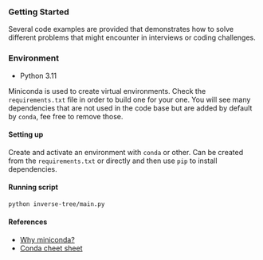 ### Getting Started

Several code examples are provided that demonstrates how to solve different problems that might encounter in interviews or coding challenges. 

### Environment

- Python 3.11

Miniconda is used to create virtual environments. Check the `requirements.txt` file in order to build one for your one.
You will see many dependencies that are not used in the code base but are added by default by `conda`, fee free to remove those.

#### Setting up

Create and activate an environment with `conda` or other. Can be created from the `requirements.txt` or directly and then use `pip` to install dependencies.

#### Running script

````bash
python inverse-tree/main.py
````

#### References

- [Why miniconda?](https://docs.anaconda.com/free/distro-or-miniconda/)
- [Conda cheet sheet](https://docs.conda.io/projects/conda/en/latest/_downloads/843d9e0198f2a193a3484886fa28163c/conda-cheatsheet.pdf)
